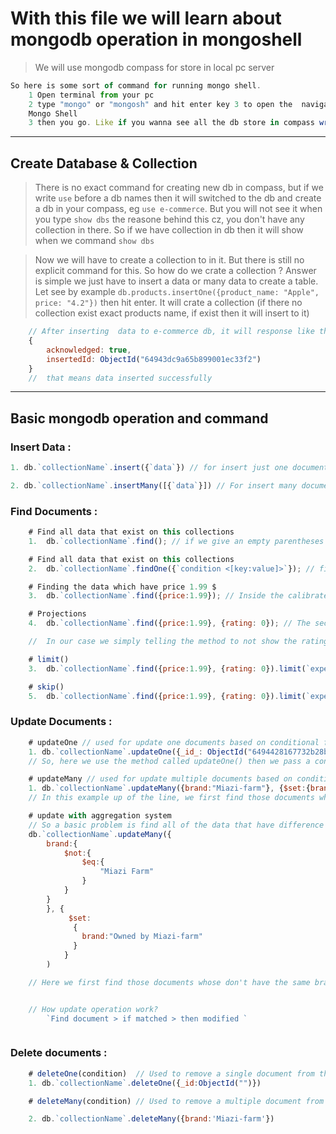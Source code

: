 # With this file we will learn about mongodb operation in mongoshell

> We will use mongodb compass for store in local pc server

```js
So here is some sort of command for running mongo shell.
    1 Open terminal from your pc
    2 type "mongo" or "mongosh" and hit enter key 3 to open the  navigate
    Mongo Shell
    3 then you go. Like if you wanna see all the db store in compass write `show dbs`
```

---

## Create Database & Collection

> There is no exact command for creating new db in compass, but if we write `use` before a db names then it will switched to the db and create a db in your compass, eg `use e-commerce`. But you will not see it when you type `show dbs` the reasone behind this cz, you don't have any collection in there. So if we have collection in db then it will show when we command `show dbs`

> Now we will have to create a collection to in it. But there is still no explicit command for this. So how do we crate a collection ? Answer is simple we just have to insert a data or many data to create a table. Let see by example `db.products.insertOne({product_name: "Apple", price: "4.2"})` then hit enter. It will crate a collection (if there no collection exist exact products name, if exist then it will insert to it)

```js
    // After inserting  data to e-commerce db, it will response like this
    {
        acknowledged: true,
        insertedId: ObjectId("64943dc9a65b899001ec33f2")
    }
    //  that means data inserted successfully
```

---

## Basic mongodb operation and command

### Insert Data :

```js
1. db.`collectionName`.insert({`data`}) // for insert just one document to the database\

2. db.`collectionName`.insertMany([{`data`}]) // For insert many documents to the database
```

### Find Documents :

```js
    # Find all data that exist on this collections
    1.  db.`collectionName`.find(); // if we give an empty parentheses then it will find all the documents exist on the collections

    # Find all data that exist on this collections
    2.  db.`collectionName`.findOne({`condition <[key:value]>`}); // findOne() method used to find the first documents that satisfy the condition.

    # Finding the data which have price 1.99 $
    3.  db.`collectionName`.find({price:1.99}); // Inside the calibrates we can set some field and value names for finding data based on the field and value

    # Projections
    4.  db.`collectionName`.find({price:1.99}, {rating: 0}); // The second parameter of the finding method/func called projections. If we find some sort of data based on the first parameter's condition and we don't want to show some of the properties from those documents. We can tell this by passing key with 0 or 1. Zero means false, and One means true.

    //  In our case we simply telling the method to not show the rating properties exist on condition based find docs.

    # limit()
    3.  db.`collectionName`.find({price:1.99}, {rating: 0}).limit(`expected number of documents`); // The limit() method used for to show how much data you wanna show.

    # skip()
    5.  db.`collectionName`.find({price:1.99}, {rating: 0}).limit(`expected number of documents<number>`).skip(`how much data you wanna skip<number>`); // Let's say we find the data and limit it 2 by limit(2) method, and we just wanna show the second document and skip the first one. For this we use skip(1) method. That will show your data by skipping the first one.
```

### Update Documents :

```js
    # updateOne // used for update one documents based on conditional find
    1. db.`collectionName`.updateOne({_id_: ObjectId("6494428167732b28bd83ee19")}, {$set:{brand: "Miazi -farm"}})
    // So, here we use the method called updateOne() then we pass a condition as first parameter for find the data, if the data reached based on condition the we update the brand by second parameter {$set:{brand:'miazi-farm'}}. The {$set} syntax is monogodb reserved syntax.

    # updateMany // used for update multiple documents based on conditions
    1. db.`collectionName`.updateMany({brand:"Miazi-farm"}, {$set:{brand: "Owned by Miazi-farm"}})
    // In this example up of the line, we first find those documents which have the brand name Miazi-farm and set all of those brand into Owned by Miazi-farm

    # update with aggregation system
    // So a basic problem is find all of the data that have difference brand from Miazi-farm then update all of   this by Owned by Miazi-farm.
    db.`collectionName`.updateMany({
        brand:{
            $not:{
                $eq:{
                    "Miazi Farm"
                }
            }
        }
        }, {
             $set:
              {
                brand:"Owned by Miazi-farm"
              }
            }
        )

    // Here we first find those documents whose don't have the same brand as Miazi-farm by [ $not means not $eq means equal ] Not-equal to brand name Miazi-farm, after that we $set the brand name by Owned by Miazi-farm to all those find documents


    // How update operation work?
        `Find document > if matched > then modified `



```

### Delete documents :

```js
    # deleteOne(condition)  // Used to remove a single document from the collection
    1. db.`collectionName`.deleteOne({_id:ObjectId("")})

    # deleteMany(condition) // Used to remove a multiple document from the collection

    2. db.`collectionName`.deleteMany({brand:'Miazi-farm'})

```
